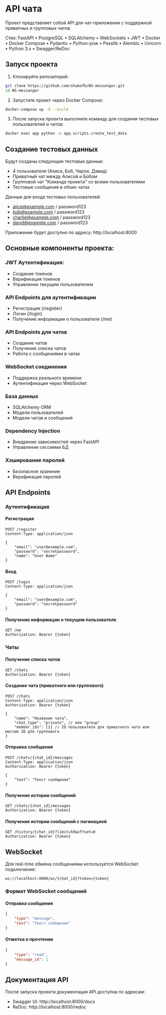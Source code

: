 # API чата

Проект представляет собой API для чат-приложения с поддержкой приватных и групповых чатов.

Стек: FastAPI • PostgreSQL • SQLAlchemy • WebSockets • JWT • Docker • Docker Compose • Pydantic • Python-jose • Passlib • Alembic • Uvicorn • Python 3.x • Swagger/ReDoc

## Запуск проекта

1. Клонируйте репозиторий:
```bash
git clone https://github.com/shumafb/WS-messenger.git
cd WS-messanger
```

2. Запустите проект через Docker Compose:
```bash
docker-compose up -d --build
```

3. После запуска проекта выполните команду для создания тестовых пользователей и чатов:

```bash
docker exec app python -m app.scripts.create_test_data
```

## Создание тестовых данных

Будут созданы следующие тестовые данные:
- 4 пользователя (Алиса, Боб, Чарли, Дэвид)
- Приватный чат между Алисой и Бобом
- Групповой чат "Команда проекта" со всеми пользователями
- Тестовые сообщения в обоих чатах

Данные для входа тестовых пользователей:
- alice@example.com / password123
- bob@example.com / password123
- charlie@example.com / password123
- david@example.com / password123

Приложение будет доступно по адресу: http://localhost:8000

## Основные компоненты проекта:

### JWT Аутентификация:
- Создание токенов
- Верификация токенов
- Управление текущим пользователем

### API Endpoints для аутентификации
- Регистрация (/register)
- Логин (/login)
- Получение информации о пользователе (/me)

### API Endpoints для чатов
- Создание чатов
- Получение списка чатов
- Работа с сообщениями в чатах

### WebSocket соединения
- Поддержка реального времени
- Аутентификация через WebSocket

### База данных
- SQLAlchemy ORM
- Модели пользователей
- Модели чатов и сообщений

### Dependency Injection
- Внедрение зависимостей через FastAPI
- Управление сессиями БД

### Хэширование паролей
- Безопасное хранение
- Верификация паролей

## API Endpoints

### Аутентификация

#### Регистрация
```http
POST /register
Content-Type: application/json

{
    "email": "user@example.com",
    "password": "secretpassword",
    "name": "User Name"
}
```

#### Вход
```http
POST /login
Content-Type: application/json

{
    "email": "user@example.com",
    "password": "secretpassword"
}
```

#### Получение информации о текущем пользователе
```http
GET /me
Authorization: Bearer {token}
```

### Чаты

#### Получение списка чатов
```http
GET /chats
Authorization: Bearer {token}
```

#### Создание чата (приватного или группового)
```http
POST /chats
Content-Type: application/json
Authorization: Bearer {token}

{
    "name": "Название чата",
    "chat_type": "private", // или "group"
    "member_ids": [1] // ID пользователя для приватного чата или массив ID для группового
}
```

#### Отправка сообщения
```http
POST /chats/{chat_id}/messages
Content-Type: application/json
Authorization: Bearer {token}

{
    "text": "Текст сообщения"
}
```

#### Получение истории сообщений
```http
GET /chats/{chat_id}/messages
Authorization: Bearer {token}
```

#### Получение истории сообщений с пагинацией
```http
GET /history/{chat_id}?limit=50&offset=0
Authorization: Bearer {token}
```

## WebSocket

Для real-time обмена сообщениями используется WebSocket подключение:

```
ws://localhost:8000/ws/{chat_id}?token={token}
```

### Формат WebSocket сообщений

#### Отправка сообщения
```json
{
    "type": "message",
    "text": "Текст сообщения"
}
```

#### Отметка о прочтении
```json
{
    "type": "read",
    "message_id": 1
}
```

## Документация API

После запуска проекта документация API доступна по адресам:
- Swagger UI: http://localhost:8000/docs
- ReDoc: http://localhost:8000/redoc